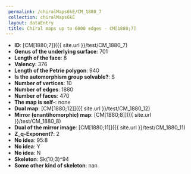 ```yaml
--- 
 permalink: /chiralMaps6kE/CM_1880_7 
 collection: chiralMaps6kE
 layout: dataEntry
 title: Chiral maps up to 6000 edges - CM[1880;7]
---
```


- **ID**: [CM[1880;7]]({{ site.url }}/test/CM_1880_7)
- **Genus of the underlying surface**: 701
- **Length of the face**: 8
- **Valency**: 376
- **Length of the Petrie polygon**: 940
- **Is the automorphism group solvable?**: S
- **Number of vertices**: 10
- **Number of edges**: 1880
- **Number of faces**: 470
- **The map is self-**: none
- **Dual map**: [CM[1880;12]]({{ site.url }}/test/CM_1880_12)
- **Mirror (enantihomorphic) map**: [CM[1880;8]]({{ site.url }}/test/CM_1880_8)
- **Dual of the mirror image**: [CM[1880;11]]({{ site.url }}/test/CM_1880_11)
- **Z_q-Exponent?**: 2
- **No idea**:  95:8
- **No idea**: Y
- **No idea**: N
- **Skeleton**: Sk(10;3)^94
- **Some other kind of skeleton**: nan
